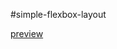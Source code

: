 #simple-flexbox-layout

[preview](https://github.com/harryrf3/theodinproject/blob/trunk/simple-flexbox-layout/index.html)
